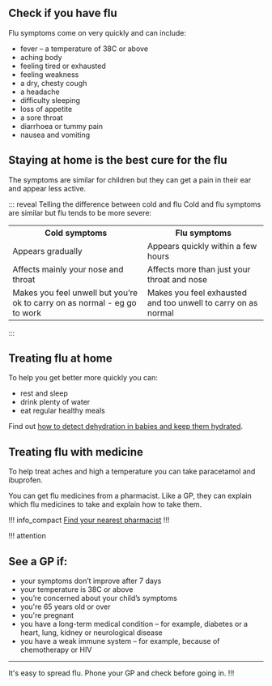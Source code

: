 <article class="panel">
  <div class="panel__content">
    <h2>Check if you have flu</h2>
    <p>Flu symptoms come on very quickly and can include:</p>
    <ul class="list--chevron">
      <li>fever – a temperature of 38C or above</li>
      <li>aching body</li>
      <li>feeling tired or exhausted</li>
      <li>feeling weakness</li>
      <li>a dry, chesty cough</li>
      <li>a headache</li>
      <li>difficulty sleeping</li>
      <li>loss of appetite</li>
      <li>a sore throat</li>
      <li>diarrhoea or tummy pain</li>
      <li>nausea and vomiting</li>
    </ul>
  </div>
  <div class="panel__footer"><h2 class="bold-medium">Staying at home is the best cure for the flu</h2></div>
</article>
  
The symptoms are similar for children but they can get a pain in their ear and appear less active.

::: reveal Telling the difference between cold and flu
  Cold and flu symptoms are similar but flu tends to be more severe:
  <div class="table--horizontal-scroll">
    <table class="panel panel--binary">
      <tr>
        <th>Cold symptoms</th>
        <th>Flu symptoms</th>
      </tr>
      <tr>
        <td>Appears gradually</td>
        <td>Appears quickly within a few hours</td>
      </tr>
      <tr>
        <td>Affects mainly your nose and throat</td>
        <td>Affects more than just your throat and nose</td>
      </tr>
      <tr>
        <td>Makes you feel unwell but you’re ok to carry on as normal - eg go to work</td>
        <td>Makes you feel exhausted and too unwell to carry on as normal</td>
      </tr>
    </table>
  </div>
:::

## Treating flu at home

To help you get better more quickly you can:

- rest and sleep 
- drink plenty of water
- eat regular healthy meals

Find out [how to detect dehydration in babies and keep them hydrated](http://www.nhs.uk/Conditions/Dehydration/Pages/introduction.aspx).

## Treating flu with medicine

To help treat aches and high a temperature you can take paracetamol and ibuprofen.

You can get flu medicines from a pharmacist. Like a GP, they can explain which flu medicines to take and explain how to take them.

!!! info_compact
  [Find your nearest pharmacist](https://beta.nhs.uk/finders/find-help)
!!!

!!! attention
  ## See a GP if: 
  * your symptoms don’t improve after 7 days
  * your temperature is 38C or above
  * you’re concerned about your child’s symptoms
  * you're 65 years old or over
  * you're pregnant 
  * you have a long-term medical condition – for example, diabetes or a heart, lung, kidney or neurological disease
  * you have a weak immune system – for example, because of chemotherapy or HIV
  <hr>
  
  It's easy to spread flu. Phone your GP and check before going in.
!!!